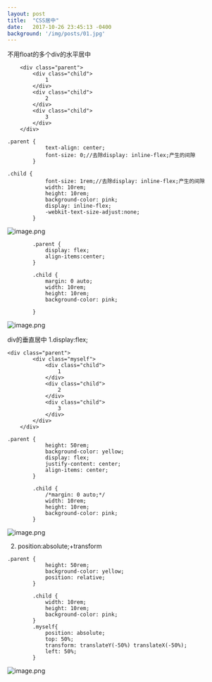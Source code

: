 ```yaml
---
layout: post
title:  "CSS居中"
date:   2017-10-26 23:45:13 -0400
background: '/img/posts/01.jpg'
---
```


不用float的多个div的水平居中
```
    <div class="parent">
        <div class="child">
            1
        </div>
        <div class="child">
            2
        </div>
        <div class="child">
            3
        </div>
    </div>
```
```
.parent {
            text-align: center;
            font-size: 0;//去除display: inline-flex;产生的间隙
        }

.child {
            font-size: 1rem;//去除display: inline-flex;产生的间隙
            width: 10rem;
            height: 10rem;
            background-color: pink;
            display: inline-flex;
            -webkit-text-size-adjust:none;
        }
```


![image.png](http://upload-images.jianshu.io/upload_images/6459152-6d2df8d527a85fc9.png?imageMogr2/auto-orient/strip%7CimageView2/2/w/1240)

```
        .parent {
            display: flex;
            align-items:center;
        }
        
        .child {
            margin: 0 auto;
            width: 10rem;
            height: 10rem;
            background-color: pink;
            
        }
```

![image.png](http://upload-images.jianshu.io/upload_images/6459152-9ef21d471244ab86.png?imageMogr2/auto-orient/strip%7CimageView2/2/w/1240)

div的垂直居中
1.display:flex;
```
<div class="parent">
        <div class="myself">
            <div class="child">
                1
            </div>
            <div class="child">
                2
            </div>
            <div class="child">
                3
            </div>
        </div>
    </div>
```
```
.parent {
            height: 50rem;
            background-color: yellow;
            display: flex;
            justify-content: center;
            align-items: center;
        }
        
        .child {
            /*margin: 0 auto;*/
            width: 10rem;
            height: 10rem;
            background-color: pink;
        }
```

![image.png](http://upload-images.jianshu.io/upload_images/6459152-fd7650b24a2d658e.png?imageMogr2/auto-orient/strip%7CimageView2/2/w/1240)

2. position:absolute;+transform
```
.parent {
            height: 50rem;
            background-color: yellow;
            position: relative;
        }
        
        .child {
            width: 10rem;
            height: 10rem;
            background-color: pink;
        }
        .myself{
            position: absolute;
            top: 50%;
            transform: translateY(-50%) translateX(-50%);
            left: 50%;
        }
```
![image.png](http://upload-images.jianshu.io/upload_images/6459152-fd7650b24a2d658e.png?imageMogr2/auto-orient/strip%7CimageView2/2/w/1240)
